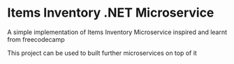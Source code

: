 # Items Inventory .NET Microservice 

A simple implementation of Items Inventory Microservice inspired and learnt from freecodecamp

This project can be used to built further microservices on top of it

